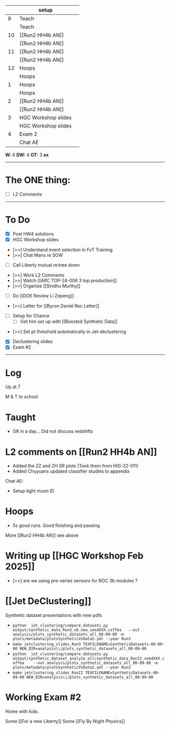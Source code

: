
|     | setup               |     |
| --- | ------------------- | --- |
| 9   | Teach               |     |
|     | Teach               |     |
| 10  | [[Run2 HH4b AN]]    |     |
|     | [[Run2 HH4b AN]]    |     |
| 11  | [[Run2 HH4b AN]]    |     |
|     | [[Run2 HH4b AN]]    |     |
| 12  | Hoops               |     |
|     | Hoops               |     |
| 1   | Hoops               |     |
|     | Hoops               |     |
| 2   | [[Run2 HH4b AN]]    |     |
|     | [[Run2 HH4b AN]]    |     |
| 3   | HGC Workshop slides |     |
|     | HGC Workshop slides |     |
| 4   | Exam 2              |     |
|     | Chat AE             |     |

**W:** 6 
**DW:** 4 
**OT:** 3
**ex** 

---
# The ONE thing: 
- [ ] L2 Comments

---
# To Do

- [x] Post HW4 solutions
- [x] HGC Workshop slides
- [>>] Understand event selection in FvT Training
- [>>] Chat Mans re SOW
- [ ] Call Liberty mutual re:tree down
- [>>] Work L2 Comments
- [>>] Watch  [[ARC TOP-24-006 3 top production]]
- [>>] Organize [[Sindhu Murthy]]
- [ ] Do  [[DOE Review Li Zepeng]]
- [>>] Letter for [[Byron Daniel Rec Letter]]
- [ ] Setup for Chance
	- [ ] Get him set up with [[Boosted Synthetic Data]]
- [>>] Set pt threshold automatically in Jet-declustering
- [x] Declustering slides
- [x] Exam #2

---

# Log


Up at 7 

M & T to school

# Taught
- GR in a day... Did not discuss redshifts

# L2 comments on [[Run2 HH4b AN]]
- Added the ZZ and ZH SR plots (Took them from HIG-22-011)
- Added Chuyuans updated classifier studies to appendix


Chat AE: 
- Setup tight muon ID 

# Hoops 
- 5s good runs. Good finishing and passing

More [[Run2 HH4b AN]] see above

# Writing up [[HGC Workshop Feb 2025]]
- [>>] are we using pre-series sensors for ROC 3b modules ?


# [[Jet DeClustering]]
Synthetic dataset presentations with new pdfs
- `python  jet_clustering/compare_datasets.py  output/synthetic_data_Run3_v6_new_seedXXX.coffea   --out analysis/plots_synthetic_datasets_all_00-09-00 -m plots/metadata/plotsSyntheticVsData2.yml --year Run3`
- `make jetclustering_slides_Run3 TEXFILENAME=SyntheticDatasets-00-09-00 NEW_DIR=analysis\\/plots_synthetic_datasets_all_00-09-00`
- `python  jet_clustering/compare_datasets.py  output/synthetic_dataset_analyze_all/synthetic_data_RunII_seedXXX.coffea    --out analysis/plots_synthetic_datasets_all_00-09-00 -m plots/metadata/plotsSyntheticVsData2.yml --year Run2`
- `make jetclustering_slides_RunII TEXFILENAME=SyntheticDatasets-00-09-00 NEW_DIR=analysis\\/plots_synthetic_datasets_all_00-09-00`


# Working Exam #2 


Home with kids. 

Some [[For a new Liberty]]
Some [[Fly By Night Physics]]
